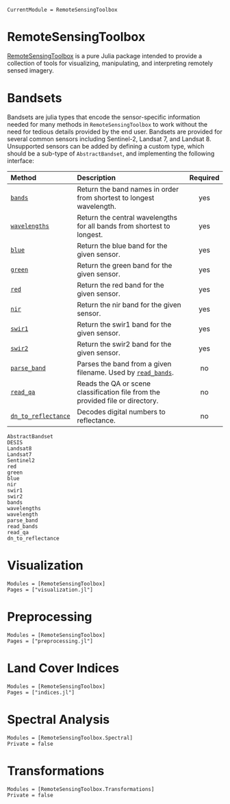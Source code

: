 ```@meta
CurrentModule = RemoteSensingToolbox
```

# RemoteSensingToolbox

[RemoteSensingToolbox](https://github.com/JoshuaBillson/RemoteSensingToolbox.jl) is a pure Julia package intended to provide a collection of tools for visualizing, manipulating, and interpreting remotely sensed imagery.

# Bandsets

Bandsets are julia types that encode the sensor-specific information needed for many methods in `RemoteSensingToolbox` to work without the need for tedious details provided by the end user. Bandsets are provided for several common sensors including Sentinel-2, Landsat 7, and Landsat 8. Unsupported sensors can be added by defining a custom type, which should be a sub-type of `AbstractBandset`, and implementing the following interface:

| **Method**                  | **Description**                                                                          | **Required**    |
| :-------------------------- | :--------------------------------------------------------------------------------------- | :-------------: |
| [`bands`](@ref)             | Return the band names in order from shortest to longest wavelength.                      | yes             |
| [`wavelengths`](@ref)       | Return the central wavelengths for all bands from shortest to longest.                   | yes             |
| [`blue`](@ref)              | Return the blue band for the given sensor.                                               | yes             |
| [`green`](@ref)             | Return the green band for the given sensor.                                              | yes             |
| [`red`](@ref)               | Return the red band for the given sensor.                                                | yes             |
| [`nir`](@ref)               | Return the nir band for the given sensor.                                                | yes             |
| [`swir1`](@ref)             | Return the swir1 band for the given sensor.                                              | yes             |
| [`swir2`](@ref)             | Return the swir2 band for the given sensor.                                              | yes             |
| [`parse_band`](@ref)        | Parses the band from a given filename. Used by [`read_bands`](@ref).                     | no              |
| [`read_qa`](@ref)           | Reads the QA or scene classification file from the provided file or directory.           | no              |
| [`dn_to_reflectance`](@ref) | Decodes digital numbers to reflectance.                                                  | no              |


```@docs
AbstractBandset
DESIS
Landsat8
Landsat7
Sentinel2
red
green
blue
nir
swir1
swir2
bands
wavelengths
wavelength
parse_band
read_bands
read_qa
dn_to_reflectance
```

# Visualization

```@autodocs
Modules = [RemoteSensingToolbox]
Pages = ["visualization.jl"]
```

# Preprocessing

```@autodocs
Modules = [RemoteSensingToolbox]
Pages = ["preprocessing.jl"]
```

# Land Cover Indices

```@autodocs
Modules = [RemoteSensingToolbox]
Pages = ["indices.jl"]
```

# Spectral Analysis

```@autodocs
Modules = [RemoteSensingToolbox.Spectral]
Private = false
```

# Transformations

```@autodocs
Modules = [RemoteSensingToolbox.Transformations]
Private = false
```